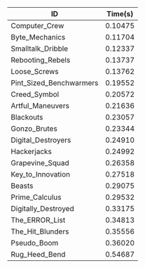 |ID|Time(s)|
|-|-|
|Computer_Crew|0.10475|
|Byte_Mechanics|0.11704|
|Smalltalk_Dribble|0.12337|
|Rebooting_Rebels|0.13737|
|Loose_Screws|0.13762|
|Pint_Sized_Benchwarmers|0.19552|
|Creed_Symbol|0.20572|
|Artful_Maneuvers|0.21636|
|Blackouts|0.23057|
|Gonzo_Brutes|0.23344|
|Digital_Destroyers|0.24910|
|Hackerjacks|0.24992|
|Grapevine_Squad|0.26358|
|Key_to_Innovation|0.27518|
|Beasts|0.29075|
|Prime_Calculus|0.29532|
|Digitally_Destroyed|0.33175|
|The_ERROR_List|0.34813|
|The_Hit_Blunders|0.35556|
|Pseudo_Boom|0.36020|
|Rug_Heed_Bend|0.54687|
